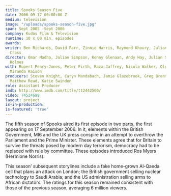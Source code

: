 ```yaml
---
title: Spooks Season Five
date: 2006-09-17 00:00:00 Z
medium: television
image: "/uploads/spooks-season-five.jpg"
span: Sept 2005 -Sept 2006
company: Kudos Film & Television
runtime: 10 x 60 min. episodes
awards: 
writer: Ben Richards, David Farr, Zinnie Harris, Raymond Khoury, Julian Simpson, Neil
  Cross
director: Omar Madha, Julian Simpson, Kenny Glenaan, Andy Hay, Julian Simpson, Julian
  Holmes
with: Rupert Penry-Jones, Peter Firth, Raza Jaffrey, Nicola Walker, Olga Sosnovska,
  Miranda Raison
producers: Steven Knight, Caryn Mandabach, Jamie Glazebrook, Greg Brenman, Frith Tiplady,
  Matthew Read, Katie Swinden
role: Assistant Producer
imdb: http://www.imdb.com/title/tt2442560/
video: 74524699
layout: project
is-in-production: 
is-featured: 'true'
---
```


The fifth season of Spooks aired its first episode in two parts, the first appearing on 17 September 2006. In it, elements within the British Government, MI6 and the UK press conspire in an attempt to overthrow the Parliament and the Prime Minister. These elements agree that for Britain to survive the threats posed by modern day terrorism, democracy had to be replaced with rule by committee. These episodes introduced Ros Myers (Hermione Norris).

This season’ subsequent storylines include a fake home-grown Al-Qaeda cell that plans an attack on London; the British government selling nuclear technology to Saudi Arabia; and the US administration selling arms to African dictators.
The ratings for this season remained consistent with those of the previous season, averaging 6 million viewers.
